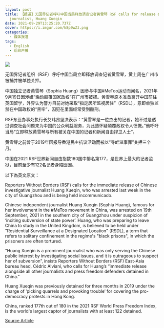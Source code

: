 ```yaml
---
layout: post
title: 【报道】无国界记者呼吁中国当局释放调查记者黄雪琴 RSF calls for release of Chinese investigative
  journalist, Huang Xueqin
date: 2021-09-29T13:25:20.737Z
cover: https://i.imgur.com/k8p9wZ3.png
categories:
  - 媒体报道
tags:
  - English
  - 组织声援
---
```

![](https://i.imgur.com/k8p9wZ3.png)

无国界记者组织（RSF）呼吁中国当局立即释放调查记者黄雪琴，黄上周在广州市被捕并被单独关押。

<!--more-->

中国独立记者黄雪琴（Sophia Huang）因参与中国#MeToo运动而闻名，2021年9月19日因涉嫌“煽动颠覆国家政权”在广州市被捕。黄雪琴原本准备离开中国前往英国留学，外界认为警方目前对她采取“指定居所监视居住”（RSDL），意即单独监禁在中国政权的“黑牢”，囚犯在里面经常受到酷刑。

RSF东亚办事处执行长艾玮昂坚决表示：“黄雪琴是一位杰出的记者，她不过是透过调查社会问题来为中国的公众利益服务，为此遭怀疑颠覆政权令人愤慨。”他呼吁当局“立即释放黄雪琴与所有被关在中国的记者和新闻自由捍卫人士”。

黄雪琴之前曾于2019年因报导香港民主抗议活动而被以“寻衅滋事罪”关押三个月。

中国在2021 RSF世界新闻自由指数180国中排名第177，是世界上最大的记者监狱，目前至少有122名记者身陷囹圄。

以下為英文原文：

Reporters Without Borders (RSF) calls for the immediate release of Chinese investigative journalist Huang Xueqin, who was arrested last week in the city of Guangzhou and is being held incommunicado.

Chinese independent journalist Huang Xueqin (Sophia Huang), famous for her involvement in the #MeToo movement in China, was arrested on 19th September, 2021 in the southern city of Guangzhou under suspicion of ‘inciting subversion of state power’. Huang, who was preparing to leave China to study in the United Kingdom, is believed to be held under "Residential Surveillance at a Designated Location" (RSDL), a term that refers to solitary confinement in the regime's "black prisons", in which the prisoners are often tortured.

“Huang Xueqin is a prominent journalist who was only serving the Chinese public interest by investigating social issues, and it is outrageous to suspect her of subversion”, insists Reporters Without Borders (RSF) East-Asia bureau head, Cédric Alviani, who calls for Huang’s “immediate release alongside all other journalists and press freedom defenders detained in China.” 

Huang Xueqin was previously detained for three months in 2019 under the charge of ‘picking quarrels and provoking trouble’ for covering the pro-democracy protests in Hong Kong. 

China, ranked 177th out of 180 in the 2021 RSF World Press Freedom Index, is the world's largest captor of journalists with at least 122 detained.

[Source Article](https://rsf.org/en/news/rsf-calls-release-chinese-investigative-journalist-huang-xueqin)
